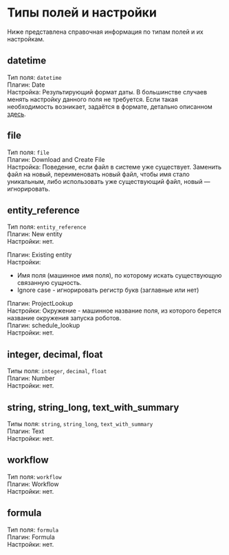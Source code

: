 # Типы полей и настройки

Ниже представлена справочная информация по типам полей и их настройкам.

## datetime

Тип поля: `datetime`\
Плагин: Date\
Настройка: Результирующий формат даты. В большинстве случаев  менять настройку данного поля  не требуется. Если такая необходимость возникает, задаётся в формате, детально описанном [здесь](https://www.php.net/manual/datetime.format.php#refsect1-datetime.format-parameters).


## file

Тип поля: `file`\
Плагин: Download and Create File\
Настройка: Поведение, если файл в системе уже существует. Заменить файл на новый, переименовать новый файл, чтобы имя стало уникальным, либо использовать уже существующий файл, новый — игнорировать.


## entity_reference

Тип поля: `entity_reference`\
Плагин: New entity\
Настройки: нет.

Плагин: Existing entity\
Настройки:
- Имя поля (машинное имя поля), по которому искать существующую связанную сущность.
- Ignore case - игнорировать регистр букв (заглавные или нет)

Плагин: ProjectLookup\
Настройки: Окружение - машинное название поля, из которого берется название окружения запуска роботов.\
Плагин: schedule_lookup\
Настройки: нет.


## integer, decimal, float

Типы поля: `integer`, `decimal`, `float`\
Плагин: Number\
Настройки: нет.

## string, string_long, text_with_summary

Типы поля: `string`, `string_long`, `text_with_summary`\
Плагин: Text\
Настройки: нет.

## workflow
Тип поля: `workflow`\
Плагин: Workflow\
Настройки: нет.

## formula
Тип поля: `formula`\
Плагин: Formula\
Настройки: нет.
